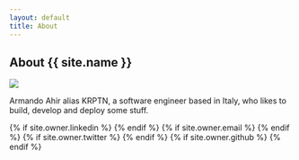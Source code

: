 ```yaml
---
layout: default
title: About
---
```

## About {{ site.name }}

<img class="user-avatar" src="{{ site.owner.avatar }}">

Armando Ahir alias KRPTN, a software engineer based in Italy, who likes to build, develop and deploy some stuff.

<div class="pagination">
  {% if site.owner.linkedin %}
    <a href="{{ site.owner.linkedin }}" class="social-media-icons"><i class="fa fa-2x fa-linkedin-square" aria-hidden="true"></i></a>
  {% endif %}
  {% if site.owner.email %}
    <a href="mailto:{{ site.owner.email }}" class="social-media-icons"><i class="fa fa-2x fa-envelope-square" aria-hidden="true"></i></a>
  {% endif %}
  {% if site.owner.twitter %}
    <a href="https://twitter.com/{{ site.owner.twitter }}" class="social-media-icons"><i class="fa-brands fa-2x fa-square-x-twitter" aria-hidden="true"></i></a>
  {% endif %}
  {% if site.owner.github %}
    <a href="{{ site.owner.github }}" class="social-media-icons"><i class="fa-brands fa-2x fa-square-github" aria-hidden="true"></i></a>
  {% endif %}
</div>
